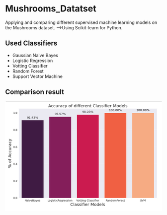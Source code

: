 # Mushrooms_Datatset
Applying and comparing different supervised machine learning models on the Mushrooms dataset.
-->Using Scikit-learn for Python.
## Used Classifiers
- Gaussian Naive Bayes
- Logistic Regression
- Votting Classifier
- Random Forest
- Support Vector Machine
## Comparison result
![alt text](https://github.com/HediaBougi/Mushrooms_Datatset/blob/master/mushroomdataset.png)
